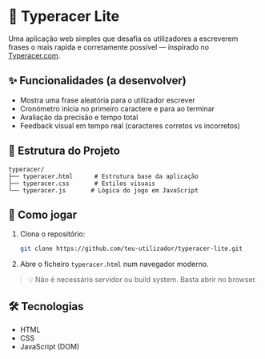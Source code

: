 # 🏁 Typeracer Lite

Uma aplicação web simples que desafia os utilizadores a escreverem frases o mais rapida e corretamente possível — inspirado no [Typeracer.com](https://play.typeracer.com/).

## ✨ Funcionalidades (a desenvolver)

- Mostra uma frase aleatória para o utilizador escrever
- Cronómetro inicia no primeiro caractere e para ao terminar
- Avaliação da precisão e tempo total
- Feedback visual em tempo real (caracteres corretos vs incorretos)

## 📂 Estrutura do Projeto

```
typeracer/
├── typeracer.html      # Estrutura base da aplicação
├── typeracer.css       # Estilos visuais
└── typeracer.js       # Lógica do jogo em JavaScript
```

## 🚀 Como jogar

1. Clona o repositório:

   ```bash
   git clone https://github.com/teu-utilizador/typeracer-lite.git
   ```

2. Abre o ficheiro `typeracer.html` num navegador moderno.

> 💡 Não é necessário servidor ou build system. Basta abrir no browser.

## 🛠️ Tecnologias

- HTML
- CSS
- JavaScript (DOM)
